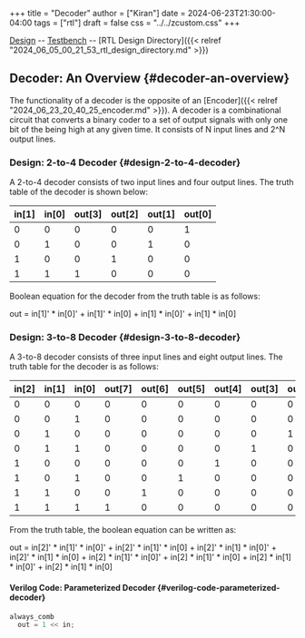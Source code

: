 +++
title = "Decoder"
author = ["Kiran"]
date = 2024-06-23T21:30:00-04:00
tags = ["rtl"]
draft = false
css = "../../zcustom.css"
+++

[Design](<https://github.com/24x7fpga/iVerilog/blob/master/design/decoder3_to_8/decoder3_to_8.sv>) -- [Testbench](<https://github.com/24x7fpga/iVerilog/blob/master/tb_design/tb_decoder3_to_8/tb_decoder3_to_8.sv>) -- [RTL Design Directory]({{< relref "2024_06_05_00_21_53_rtl_design_directory.md" >}})


## Decoder: An Overview {#decoder-an-overview}

The functionality of a decoder is the opposite of an [Encoder]({{< relref "2024_06_23_20_40_25_encoder.md" >}}). A decoder is a combinational circuit that converts a binary coder to a set of output signals with only one bit of the being high at any given time. It consists of N input lines and 2^N output lines.


### Design: 2-to-4 Decoder {#design-2-to-4-decoder}

A 2-to-4 decoder consists of two input lines and four output lines. The truth table of the decoder is shown below:

| in[1] | in[0] | out[3] | out[2] | out[1] | out[0] |
|-------|-------|--------|--------|--------|--------|
| 0     | 0     | 0      | 0      | 0      | 1      |
| 0     | 1     | 0      | 0      | 1      | 0      |
| 1     | 0     | 0      | 1      | 0      | 0      |
| 1     | 1     | 1      | 0      | 0      | 0      |

Boolean equation for the decoder from the truth table is as follows:

out = in[1]' \* in[0]' + in[1]' \* in[0] + in[1] \* in[0]' + in[1] \* in[0]


### Design: 3-to-8 Decoder {#design-3-to-8-decoder}

A 3-to-8 decoder consists of three input lines and eight output lines. The truth table for the decoder is as follows:

| in[2] | in[1] | in[0] | out[7] | out[6] | out[5] | out[4] | out[3] | out[2] | out[1] | out[0] |
|-------|-------|-------|--------|--------|--------|--------|--------|--------|--------|--------|
| 0     | 0     | 0     | 0      | 0      | 0      | 0      | 0      | 0      | 0      | 1      |
| 0     | 0     | 1     | 0      | 0      | 0      | 0      | 0      | 0      | 1      | 0      |
| 0     | 1     | 0     | 0      | 0      | 0      | 0      | 0      | 1      | 0      | 0      |
| 0     | 1     | 1     | 0      | 0      | 0      | 0      | 1      | 0      | 0      | 0      |
| 1     | 0     | 0     | 0      | 0      | 0      | 1      | 0      | 0      | 0      | 0      |
| 1     | 0     | 1     | 0      | 0      | 1      | 0      | 0      | 0      | 0      | 0      |
| 1     | 1     | 0     | 0      | 1      | 0      | 0      | 0      | 0      | 0      | 0      |
| 1     | 1     | 1     | 1      | 0      | 0      | 0      | 0      | 0      | 0      | 0      |

From the truth table, the boolean equation can be written as:

out =  in[2]' \* in[1]' \* in[0]' + in[2]' \* in[1]' \* in[0] + in[2]' \* in[1]  \* in[0]' + in[2]' \* in[1]  \* in[0] + in[2]  \* in[1]' \* in[0]' + in[2]  \* in[1]' \* in[0] + in[2]  \*  in[1] \* in[0]' + in[2]  \* in[1]  \* in[0]


#### Verilog Code: Parameterized Decoder {#verilog-code-parameterized-decoder}

```verilog { copy_button="t" }
always_comb
  out = 1 << in;
```

